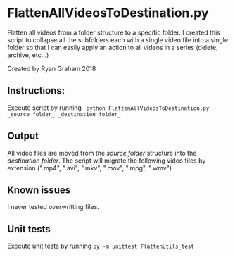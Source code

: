 # FlattenAllVideosToDestination.py
Flatten all videos from a folder structure to a specific folder.
I created this script to collapse all the subfolders each with a single video file into a single folder so that I can easily apply an action to all videos in a series (delete, archive, etc...)

Created by Ryan Graham 2018

## Instructions:
Execute script by running 
``` python FlattenAllVideosToDestination.py _source folder_ _destination folder_```

## Output
All video files are moved from the _source folder_ structure into the _destination folder_.
The script will migrate the following video files by extension (".mp4", ".avi", ".mkv", ".mov", ".mpg", ".wmv")

## Known issues
I never tested overwritting files.

## Unit tests
Execute unit tests by running
``` py -m unittest FlattenUtils_test ```
